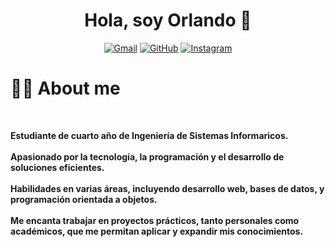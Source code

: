 <div align="center">
<h1 align="center">Hola, soy Orlando</a> 👋</h1>
</div>
<img src="">
<div align=center>
    <a href="mailto:carlosdc410@gmail.com"><img img src="https://img.shields.io/badge/gmail-%23EA4335.svg?style=flat&logo=gmail&logoColor=white" alt="Gmail"/></a>
  	<a href="https://github.com/orlxnd"><img src="https://img.shields.io/badge/github-%23181717.svg?style=flat&logo=github&logoColor=white" alt="GitHub"/></a>
</a>
  	<a href="https://www.instagram.com/orlxnd_/"><img src="https://img.shields.io/badge/instagram-%23E4405F.svg?style=flat&logo=instagram&logoColor=white" alt="Instagram"/></a>
  </div>

<div align=left>
    <div>
        <h1>👨‍💻 About me</h1>
    </div>
        <br>
        <p>
            <strong>
                Estudiante de cuarto año de Ingeniería de Sistemas Informaricos.<br><br>
                Apasionado por la tecnología, la programación y el desarrollo de soluciones eficientes.<br><br>
                Habilidades en varias áreas, incluyendo desarrollo web, bases de datos, y programación orientada a objetos.<br><br>
                Me encanta trabajar en proyectos prácticos, tanto personales como académicos, que me permitan aplicar y expandir mis conocimientos.
            </strong>
        </p>
    </div>
  <br>

